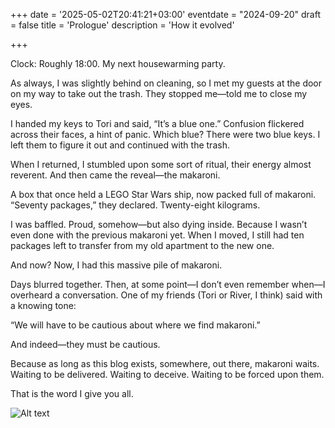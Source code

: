 +++
date = '2025-05-02T20:41:21+03:00'
eventdate = "2024-09-20"
draft = false
title = 'Prologue'
description = 'How it evolved'

+++

Clock: Roughly 18:00. My next housewarming party.

As always, I was slightly behind on cleaning, so I met my guests at the door on my way to take out the trash. They stopped me—told me to close my eyes.

I handed my keys to Tori and said, “It’s a blue one.” Confusion flickered across their faces, a hint of panic. Which blue? There were two blue keys. I left them to figure it out and continued with the trash.

When I returned, I stumbled upon some sort of ritual, their energy almost reverent. And then came the reveal—the makaroni.

A box that once held a LEGO Star Wars ship, now packed full of makaroni. “Seventy packages,” they declared. Twenty-eight kilograms.

I was baffled. Proud, somehow—but also dying inside. Because I wasn’t even done with the previous makaroni yet. When I moved, I still had ten packages left to transfer from my old apartment to the new one.

And now? Now, I had this massive pile of makaroni.

Days blurred together. Then, at some point—I don’t even remember when—I overheard a conversation. One of my friends (Tori or River, I think) said with a knowing tone:

“We will have to be cautious about where we find makaroni.”

And indeed—they must be cautious.

Because as long as this blog exists, somewhere, out there, makaroni waits. Waiting to be delivered. Waiting to deceive. Waiting to be forced upon them.

That is the word I give you all.

![Alt text](/images/theMakaroni.jpg)